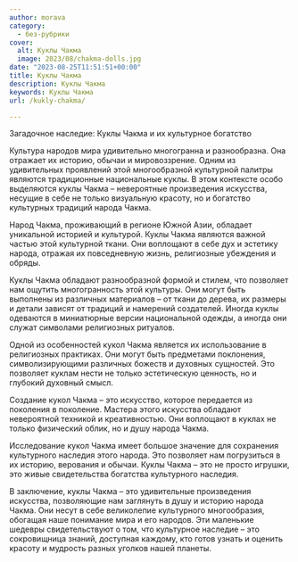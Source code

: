 ```yaml
---
author: morava
category:
  - без-рубрики
cover:
  alt: Куклы Чакма
  image: 2023/08/chakma-dolls.jpg
date: "2023-08-25T11:51:51+00:00"
title: Куклы Чакма
description: Куклы Чакма
keywords: Куклы Чакма
url: /kukly-chakma/

---
```

Загадочное наследие: Куклы Чакма и их культурное богатство

Культура народов мира удивительно многогранна и разнообразна. Она отражает их историю, обычаи и мировоззрение. Одним из удивительных проявлений этой многообразной культурной палитры являются традиционные национальные куклы. В этом контексте особо выделяются куклы Чакма – невероятные произведения искусства, несущие в себе не только визуальную красоту, но и богатство культурных традиций народа Чакма.

Народ Чакма, проживающий в регионе Южной Азии, обладает уникальной историей и культурой. Куклы Чакма являются важной частью этой культурной ткани. Они воплощают в себе дух и эстетику народа, отражая их повседневную жизнь, религиозные убеждения и обряды.

Куклы Чакма обладают разнообразной формой и стилем, что позволяет нам ощутить многогранность этой культуры. Они могут быть выполнены из различных материалов – от ткани до дерева, их размеры и детали зависят от традиций и намерений создателей. Иногда куклы одеваются в миниатюрные версии национальной одежды, а иногда они служат символами религиозных ритуалов.

Одной из особенностей кукол Чакма является их использование в религиозных практиках. Они могут быть предметами поклонения, символизирующими различных божеств и духовных сущностей. Это позволяет куклам нести не только эстетическую ценность, но и глубокий духовный смысл.

Создание кукол Чакма – это искусство, которое передается из поколения в поколение. Мастера этого искусства обладают невероятной техникой и креативностью. Они воплощают в куклах не только физический облик, но и душу народа Чакма.

Исследование кукол Чакма имеет большое значение для сохранения культурного наследия этого народа. Это позволяет нам погрузиться в их историю, верования и обычаи. Куклы Чакма – это не просто игрушки, это живые свидетельства богатства культурного наследия.

В заключение, куклы Чакма – это удивительные произведения искусства, позволяющие нам заглянуть в душу и историю народа Чакма. Они несут в себе великолепие культурного многообразия, обогащая наше понимание мира и его народов. Эти маленькие шедевры свидетельствуют о том, что культурное наследие – это сокровищница знаний, доступная каждому, кто готов узнать и оценить красоту и мудрость разных уголков нашей планеты.

